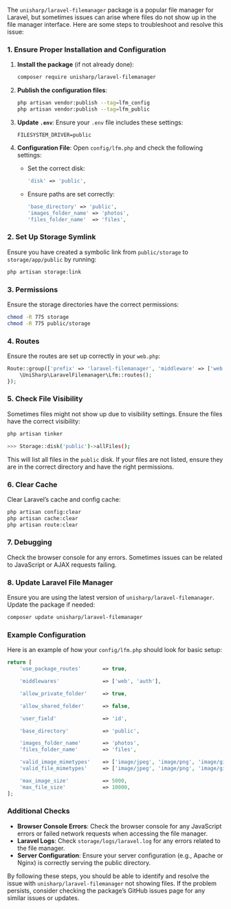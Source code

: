 The `unisharp/laravel-filemanager` package is a popular file manager for Laravel, but sometimes issues can arise where files do not show up in the file manager interface. Here are some steps to troubleshoot and resolve this issue:

### 1. **Ensure Proper Installation and Configuration**

1. **Install the package** (if not already done):
    ```bash
    composer require unisharp/laravel-filemanager
    ```

2. **Publish the configuration files**:
    ```bash
    php artisan vendor:publish --tag=lfm_config
    php artisan vendor:publish --tag=lfm_public
    ```

3. **Update `.env`**:
    Ensure your `.env` file includes these settings:
    ```env
    FILESYSTEM_DRIVER=public
    ```

4. **Configuration File**:
    Open `config/lfm.php` and check the following settings:
    - Set the correct disk:
      ```php
      'disk' => 'public',
      ```
    - Ensure paths are set correctly:
      ```php
      'base_directory' => 'public',
      'images_folder_name' => 'photos',
      'files_folder_name'  => 'files',
      ```

### 2. **Set Up Storage Symlink**

Ensure you have created a symbolic link from `public/storage` to `storage/app/public` by running:
```bash
php artisan storage:link
```

### 3. **Permissions**

Ensure the storage directories have the correct permissions:
```bash
chmod -R 775 storage
chmod -R 775 public/storage
```

### 4. **Routes**

Ensure the routes are set up correctly in your `web.php`:
```php
Route::group(['prefix' => 'laravel-filemanager', 'middleware' => ['web', 'auth']], function () {
    \UniSharp\LaravelFilemanager\Lfm::routes();
});
```

### 5. **Check File Visibility**

Sometimes files might not show up due to visibility settings. Ensure the files have the correct visibility:
```bash
php artisan tinker

>>> Storage::disk('public')->allFiles();
```
This will list all files in the `public` disk. If your files are not listed, ensure they are in the correct directory and have the right permissions.

### 6. **Clear Cache**

Clear Laravel’s cache and config cache:
```bash
php artisan config:clear
php artisan cache:clear
php artisan route:clear
```

### 7. **Debugging**

Check the browser console for any errors. Sometimes issues can be related to JavaScript or AJAX requests failing.

### 8. **Update Laravel File Manager**

Ensure you are using the latest version of `unisharp/laravel-filemanager`. Update the package if needed:
```bash
composer update unisharp/laravel-filemanager
```

### Example Configuration

Here is an example of how your `config/lfm.php` should look for basic setup:
```php
return [
    'use_package_routes'       => true,

    'middlewares'              => ['web', 'auth'],

    'allow_private_folder'     => true,

    'allow_shared_folder'      => false,

    'user_field'               => 'id',

    'base_directory'           => 'public',

    'images_folder_name'       => 'photos',
    'files_folder_name'        => 'files',

    'valid_image_mimetypes'    => ['image/jpeg', 'image/png', 'image/gif'],
    'valid_file_mimetypes'     => ['image/jpeg', 'image/png', 'image/gif', 'application/pdf'],

    'max_image_size'           => 5000,
    'max_file_size'            => 10000,
];
```

### Additional Checks

- **Browser Console Errors**: Check the browser console for any JavaScript errors or failed network requests when accessing the file manager.
- **Laravel Logs**: Check `storage/logs/laravel.log` for any errors related to the file manager.
- **Server Configuration**: Ensure your server configuration (e.g., Apache or Nginx) is correctly serving the public directory.

By following these steps, you should be able to identify and resolve the issue with `unisharp/laravel-filemanager` not showing files. If the problem persists, consider checking the package’s GitHub issues page for any similar issues or updates.